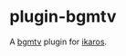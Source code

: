 # plugin-bgmtv
A [bgmtv](https://bgm.tv) plugin for [ikaros](https://github.com/ikaros-dev/ikaros).
